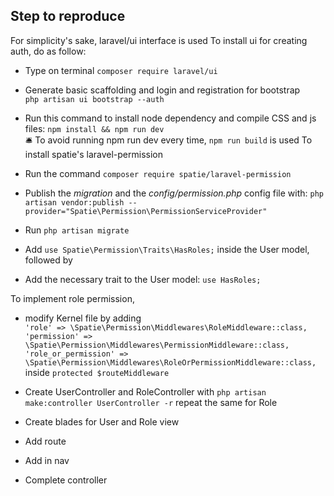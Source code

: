 ## Step to reproduce
For simplicity's sake, laravel/ui interface is used 
To install ui for creating auth, do as follow:
-   Type on terminal `composer require laravel/ui`
-   Generate basic scaffolding and login and registration for bootstrap <br/>
    `php artisan ui bootstrap --auth`
-   Run this command to install node dependency and compile CSS and js files:
    `npm install && npm run dev` <br/>
🛎️ To avoid running npm run dev every time, `npm run build` is used 
To install spatie's laravel-permission

-   Run the command `composer require spatie/laravel-permission`
-   Publish the _migration_ and the _config/permission.php_ config file with:
    `php artisan vendor:publish --provider="Spatie\Permission\PermissionServiceProvider"`
-   Run `php artisan migrate`
-   Add `use Spatie\Permission\Traits\HasRoles;` inside the User model, followed by
-   Add the necessary trait to the User model:
    `use HasRoles;`<br/>



To implement role permission, 
- modify Kernel file by adding<br/>
  `'role' => \Spatie\Permission\Middlewares\RoleMiddleware::class,`<br/>
  `'permission' => \Spatie\Permission\Middlewares\PermissionMiddleware::class,`<br/>
  `'role_or_permission' => \Spatie\Permission\Middlewares\RoleOrPermissionMiddleware::class,`<br/>
  inside `protected $routeMiddleware`

- Create UserController and RoleController with `php artisan make:controller UserController -r` repeat the same for Role
- Create blades for User and Role view 
- Add route
- Add in nav
- Complete controller
